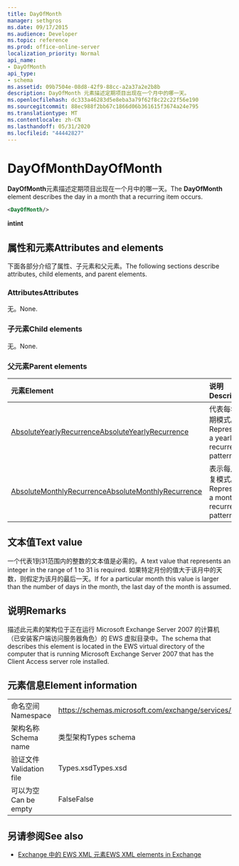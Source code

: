 ```yaml
---
title: DayOfMonth
manager: sethgros
ms.date: 09/17/2015
ms.audience: Developer
ms.topic: reference
ms.prod: office-online-server
localization_priority: Normal
api_name:
- DayOfMonth
api_type:
- schema
ms.assetid: 09b7504e-08d8-42f9-88cc-a2a37a2e2b8b
description: DayOfMonth 元素描述定期项目出现在一个月中的哪一天。
ms.openlocfilehash: dc333a46283d5e8eba3a79f62f8c22c22f56e190
ms.sourcegitcommit: 88ec988f2bb67c1866d06b361615f3674a24e795
ms.translationtype: MT
ms.contentlocale: zh-CN
ms.lasthandoff: 05/31/2020
ms.locfileid: "44442827"
---
```

# <a name="dayofmonth"></a><span data-ttu-id="26420-103">DayOfMonth</span><span class="sxs-lookup"><span data-stu-id="26420-103">DayOfMonth</span></span>

<span data-ttu-id="26420-104">**DayOfMonth**元素描述定期项目出现在一个月中的哪一天。</span><span class="sxs-lookup"><span data-stu-id="26420-104">The **DayOfMonth** element describes the day in a month that a recurring item occurs.</span></span> 
  
```xml
<DayOfMonth/>
```

<span data-ttu-id="26420-105">**int**</span><span class="sxs-lookup"><span data-stu-id="26420-105">**int**</span></span>

## <a name="attributes-and-elements"></a><span data-ttu-id="26420-106">属性和元素</span><span class="sxs-lookup"><span data-stu-id="26420-106">Attributes and elements</span></span>

<span data-ttu-id="26420-107">下面各部分介绍了属性、子元素和父元素。</span><span class="sxs-lookup"><span data-stu-id="26420-107">The following sections describe attributes, child elements, and parent elements.</span></span>
  
### <a name="attributes"></a><span data-ttu-id="26420-108">Attributes</span><span class="sxs-lookup"><span data-stu-id="26420-108">Attributes</span></span>

<span data-ttu-id="26420-109">无。</span><span class="sxs-lookup"><span data-stu-id="26420-109">None.</span></span>
  
### <a name="child-elements"></a><span data-ttu-id="26420-110">子元素</span><span class="sxs-lookup"><span data-stu-id="26420-110">Child elements</span></span>

<span data-ttu-id="26420-111">无。</span><span class="sxs-lookup"><span data-stu-id="26420-111">None.</span></span>
  
### <a name="parent-elements"></a><span data-ttu-id="26420-112">父元素</span><span class="sxs-lookup"><span data-stu-id="26420-112">Parent elements</span></span>

|<span data-ttu-id="26420-113">**元素**</span><span class="sxs-lookup"><span data-stu-id="26420-113">**Element**</span></span>|<span data-ttu-id="26420-114">**说明**</span><span class="sxs-lookup"><span data-stu-id="26420-114">**Description**</span></span>|
|:-----|:-----|
|[<span data-ttu-id="26420-115">AbsoluteYearlyRecurrence</span><span class="sxs-lookup"><span data-stu-id="26420-115">AbsoluteYearlyRecurrence</span></span>](absoluteyearlyrecurrence.md) <br/> |<span data-ttu-id="26420-116">代表每年定期模式。</span><span class="sxs-lookup"><span data-stu-id="26420-116">Represents a yearly recurrence pattern.</span></span>  <br/> |
|[<span data-ttu-id="26420-117">AbsoluteMonthlyRecurrence</span><span class="sxs-lookup"><span data-stu-id="26420-117">AbsoluteMonthlyRecurrence</span></span>](absolutemonthlyrecurrence.md) <br/> |<span data-ttu-id="26420-118">表示每月重复模式。</span><span class="sxs-lookup"><span data-stu-id="26420-118">Represents a monthly recurrence pattern.</span></span>  <br/> |
   
## <a name="text-value"></a><span data-ttu-id="26420-119">文本值</span><span class="sxs-lookup"><span data-stu-id="26420-119">Text value</span></span>

<span data-ttu-id="26420-120">一个代表1到31范围内的整数的文本值是必需的。</span><span class="sxs-lookup"><span data-stu-id="26420-120">A text value that represents an integer in the range of 1 to 31 is required.</span></span> <span data-ttu-id="26420-121">如果特定月份的值大于该月中的天数，则假定为该月的最后一天。</span><span class="sxs-lookup"><span data-stu-id="26420-121">If for a particular month this value is larger than the number of days in the month, the last day of the month is assumed.</span></span>
  
## <a name="remarks"></a><span data-ttu-id="26420-122">说明</span><span class="sxs-lookup"><span data-stu-id="26420-122">Remarks</span></span>

<span data-ttu-id="26420-123">描述此元素的架构位于正在运行 Microsoft Exchange Server 2007 的计算机（已安装客户端访问服务器角色）的 EWS 虚拟目录中。</span><span class="sxs-lookup"><span data-stu-id="26420-123">The schema that describes this element is located in the EWS virtual directory of the computer that is running Microsoft Exchange Server 2007 that has the Client Access server role installed.</span></span>
  
## <a name="element-information"></a><span data-ttu-id="26420-124">元素信息</span><span class="sxs-lookup"><span data-stu-id="26420-124">Element information</span></span>

|||
|:-----|:-----|
|<span data-ttu-id="26420-125">命名空间</span><span class="sxs-lookup"><span data-stu-id="26420-125">Namespace</span></span>  <br/> |https://schemas.microsoft.com/exchange/services/2006/types  <br/> |
|<span data-ttu-id="26420-126">架构名称</span><span class="sxs-lookup"><span data-stu-id="26420-126">Schema name</span></span>  <br/> |<span data-ttu-id="26420-127">类型架构</span><span class="sxs-lookup"><span data-stu-id="26420-127">Types schema</span></span>  <br/> |
|<span data-ttu-id="26420-128">验证文件</span><span class="sxs-lookup"><span data-stu-id="26420-128">Validation file</span></span>  <br/> |<span data-ttu-id="26420-129">Types.xsd</span><span class="sxs-lookup"><span data-stu-id="26420-129">Types.xsd</span></span>  <br/> |
|<span data-ttu-id="26420-130">可以为空</span><span class="sxs-lookup"><span data-stu-id="26420-130">Can be empty</span></span>  <br/> |<span data-ttu-id="26420-131">False</span><span class="sxs-lookup"><span data-stu-id="26420-131">False</span></span>  <br/> |
   
## <a name="see-also"></a><span data-ttu-id="26420-132">另请参阅</span><span class="sxs-lookup"><span data-stu-id="26420-132">See also</span></span>

- [<span data-ttu-id="26420-133">Exchange 中的 EWS XML 元素</span><span class="sxs-lookup"><span data-stu-id="26420-133">EWS XML elements in Exchange</span></span>](ews-xml-elements-in-exchange.md)

